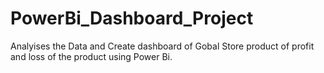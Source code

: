 # PowerBi_Dashboard_Project
Analyises the Data and Create dashboard of Gobal Store product of profit and loss of the product using Power Bi. 
